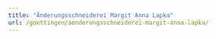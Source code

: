 ```yaml
---
title: "Änderungsschneiderei Margit Anna Lapka"
url: /goettingen/aenderungsschneiderei-margit-anna-lapka/
---
```

